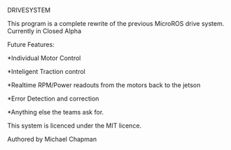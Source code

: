 DRIVESYSTEM


This program is a complete rewrite of the previous MicroROS drive system. Currently in Closed Alpha

Future Features:

*Individual Motor Control

*Inteligent Traction control
  
  *Realtime RPM/Power readouts from the motors back to the jetson

*Error Detection and correction

*Anything else the teams ask for.

This system is licenced under the MIT licence.

Authored by Michael Chapman
